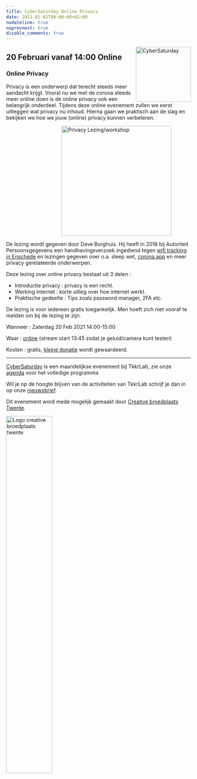 ```yaml
---
title: CyberSaturday Online Privacy
date: 2021-01-01T00:00:00+02:00
nodateline: true
noprevnext: true
disable_comments: true
---
```


<img alt="CyberSaturday" src="/images/cyber_saturday.png" width="150px" height="150px" style="float: right;">

## 20 Februari vanaf 14:00 Online ##

### Online Privacy

Privacy is een onderwerp dat terecht steeds meer aandacht krijgt. Vooral nu we met de corona steeds meer online doen is de online privacy ook een belangrijk onderdeel. Tijdens deze online evenement zullen we eerst uitleggen wat privacy nu inhoud. Hierna gaan we praktisch aan de slag en bekijken we hoe we jouw (online) privacy kunnen verbeteren.

<img alt="Privacy Lezing/workshop" src="/images/tkkrlab_workshop_privacy.jpg" width="300px" height="300px" style="margin: 0px 30%;">



De lezing wordt gegeven door Dave Borghuis. Hij heeft in 2018 bij Autoriteit Persoonsgegevens een handhavingsverzoek ingediend tegen [wifi tracking in Enschede](http://daveborghuis.nl/wp/wifi-tracking/) en lezingen gegeven over o.a. sleep wet, [corona app](https://www.youtube.com/watch?v=cdU8RUdw2f4) en meer privacy gerelateerde onderwerpen.

Deze lezing over online privacy bestaat uit 3 delen :

 * Introductie privacy : privacy is een recht.
 * Werking internet : korte uitleg over hoe internet werkt.
 * Praktische gedeelte : Tips zoals password manager, 2FA etc.

De lezing is voor iedereen gratis toegankelijk. Men hoeft zich niet vooraf te melden om bij de lezing te zijn.

Wanneer : Zaterdag 20 Feb 2021 14:00-15:00 

Waar : [online](https://bbb.do.speakup.nl/b/dav-fxz-fhn) (stream start 13:45 zodat je geluid/camera kunt testen)

Kosten : gratis, [kleine donatie](https://bunq.me/tkkrlab/5/CyberSaturday%20Donatie) wordt gewaardeerd.

***

[CyberSaturday](/cybersaturdays/cybersaturday/) is een maandelijkse evenement bij TkkrLab, zie onze [agenda](/agenda/) voor het volledige programma

Wil je op de hoogte blijven van de activiteiten van TkkrLab schrijf je dan in op onze [nieuwsbrief](http://eepurl.com/gLxrLD).

Dit evenement word mede mogelijk gemaakt door [Creative broedplaats Twente](http://www.creatievebroedplaatsentwente.nl/).

<img width=50% src="/images/Logo-Creatieve-Broedplaatsen-Twente.jpg"  alt="Logo creative broedplaats twente">